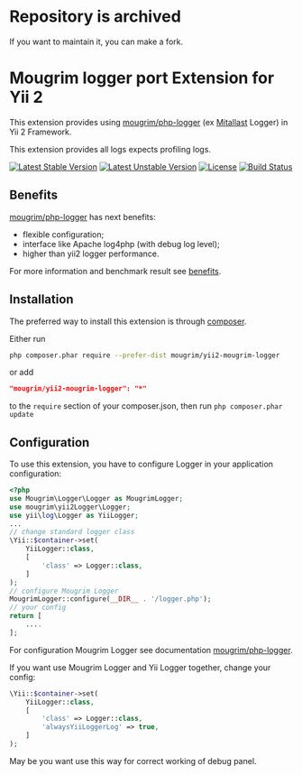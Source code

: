 # Repository is archived
If you want to maintain it, you can make a fork.

# Mougrim logger port Extension for Yii 2

This extension provides using [mougrim/php-logger](https://github.com/mougrim/php-logger) (ex [Mitallast](https://github.com/mitallast/) Logger) in Yii 2 Framework.

This extension provides all logs expects profiling logs.

[![Latest Stable Version](https://poser.pugx.org/mougrim/yii2-mougrim-logger/version)](https://packagist.org/packages/mougrim/yii2-mougrim-logger)
[![Latest Unstable Version](https://poser.pugx.org/mougrim/yii2-mougrim-logger/v/unstable)](https://packagist.org/packages/mougrim/yii2-mougrim-logger)
[![License](https://poser.pugx.org/mougrim/yii2-mougrim-logger/license)](https://packagist.org/packages/mougrim/yii2-mougrim-logger)
[![Build Status](https://api.travis-ci.org/mougrim/yii2-mougrim-logger.png?branch=master)](https://travis-ci.org/mougrim/yii2-mougrim-logger)

## Benefits

[mougrim/php-logger](https://github.com/mougrim/php-logger) has next benefits:
- flexible configuration;
- interface like Apache log4php (with debug log level);
- higher than yii2 logger performance.

For more information and benchmark result see [benefits](BENEFITS.md).

## Installation

The preferred way to install this extension is through [composer](http://getcomposer.org/download/).

Either run

```bash
php composer.phar require --prefer-dist mougrim/yii2-mougrim-logger
```

or add

```json
"mougrim/yii2-mougrim-logger": "*"
```

to the `require` section of your composer.json, then run `php composer.phar update`

## Configuration

To use this extension, you have to configure Logger in your application configuration:

```php
<?php
use Mougrim\Logger\Logger as MougrimLogger;
use mougrim\yii2Logger\Logger;
use yii\log\Logger as YiiLogger;
...
// change standard logger class
\Yii::$container->set(
    YiiLogger::class,
    [
        'class' => Logger::class,
    ]
);
// configure Mougrim Logger
MougrimLogger::configure(__DIR__ . '/logger.php');
// your config
return [
    ....
];
```

For configuration Mougrim Logger see documentation [mougrim/php-logger](https://github.com/mougrim/php-logger).

If you want use Mougrim Logger and Yii Logger together, change your config:

```php
\Yii::$container->set(
    YiiLogger::class,
    [
        'class' => Logger::class,
        'alwaysYiiLoggerLog' => true,
    ]
);
```

May be you want use this way for correct working of debug panel.
